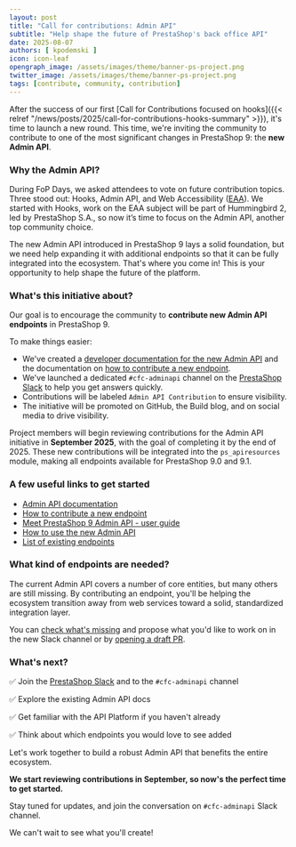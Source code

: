 ```yaml
---
layout: post
title: "Call for contributions: Admin API"
subtitle: "Help shape the future of PrestaShop's back office API"
date: 2025-08-07
authors: [ kpodemski ]
icon: icon-leaf
opengraph_image: /assets/images/theme/banner-ps-project.png
twitter_image: /assets/images/theme/banner-ps-project.png
tags: [contribute, community, contribution]
---
```


After the success of our first [Call for Contributions focused on hooks]({{< relref "/news/posts/2025/call-for-contributions-hooks-summary" >}}), it's time to launch a new round. This time, we're inviting the community to contribute to one of the most significant changes in PrestaShop 9: the **new Admin API**.

### Why the Admin API?

During FoP Days, we asked attendees to vote on future contribution topics. Three stood out: Hooks, Admin API, and Web Accessibility ([EAA](https://commission.europa.eu/strategy-and-policy/policies/justice-and-fundamental-rights/disability/union-equality-strategy-rights-persons-disabilities-2021-2030/european-accessibility-act_en)). We started with Hooks, work on the EAA subject will be part of Hummingbird 2, led by PrestaShop S.A., so now it’s time to focus on the Admin API, another top community choice.

The new Admin API introduced in PrestaShop 9 lays a solid foundation, but we need help expanding it with additional endpoints so that it can be fully integrated into the ecosystem. That's where you come in! This is your opportunity to help shape the future of the platform.

### What's this initiative about?

Our goal is to encourage the community to **contribute new Admin API endpoints** in PrestaShop 9.

To make things easier:

- We've created a [developer documentation for the new Admin API](https://devdocs.prestashop-project.org/9/admin-api/) and the documentation on [how to contribute a new endpoint](https://devdocs.prestashop-project.org/9/admin-api/contribute-to-core-api/).
- We've launched a dedicated `#cfc-adminapi` channel on the [PrestaShop Slack](https://www.prestashop-project.org/slack/) to help you get answers quickly.
- Contributions will be labeled `Admin API Contribution` to ensure visibility.
- The initiative will be promoted on GitHub, the Build blog, and on social media to drive visibility.

Project members will begin reviewing contributions for the Admin API initiative in **September 2025**, with the goal of completing it by the end of 2025. These new contributions will be integrated into the `ps_apiresources` module, making all endpoints available for PrestaShop 9.0 and 9.1.

### A few useful links to get started

- [Admin API documentation](https://devdocs.prestashop-project.org/9/admin-api/)
- [How to contribute a new endpoint](https://devdocs.prestashop-project.org/9/admin-api/contribute-to-core-api/)
- [Meet PrestaShop 9 Admin API - user guide](/news/posts/2024/meet-prestashop9-api)
- [How to use the new Admin API](https://devdocs.prestashop-project.org/9/admin-api/how-to-use/)
- [List of existing endpoints](https://devdocs.prestashop-project.org/9/admin-api/swagger-doc/)

### What kind of endpoints are needed?

The current Admin API covers a number of core entities, but many others are still missing. By contributing an endpoint, you'll be helping the ecosystem transition away from web services toward a solid, standardized integration layer.

You can [check what's missing](https://devdocs.prestashop-project.org/9/admin-api/swagger-doc/) and propose what you'd like to work on in the new Slack channel or by [opening a draft PR](https://github.com/PrestaShop/ps_apiresources/pulls).

### What's next?

✅ Join the [PrestaShop Slack](https://www.prestashop-project.org/slack/) and to the `#cfc-adminapi` channel

✅ Explore the existing Admin API docs

✅ Get familiar with the API Platform if you haven't already

✅ Think about which endpoints you would love to see added

Let's work together to build a robust Admin API that benefits the entire ecosystem.

**We start reviewing contributions in September, so now's the perfect time to get started.**

Stay tuned for updates, and join the conversation on `#cfc-adminapi` Slack channel.

We can't wait to see what you'll create!
